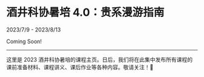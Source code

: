 # 酒井科协暑培 4.0：贵系漫游指南

2023/7/9 - 2023/8/13

Coming Soon!

-----

这里是 2023 酒井科协暑培的课程主页。日后，我们将在此集中发布所有课程的课前准备材料、课程讲义、课后作业等各种内容。敬请关注！🥳